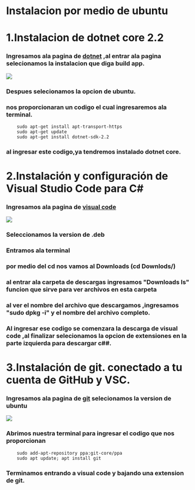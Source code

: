 # Instalacion por medio de ubuntu
# 1.Instalacion de dotnet core 2.2 
### Ingresamos ala pagina de [dotnet](https://dotnet.microsoft.com/) ,al entrar ala pagina selecionamos la instalacion que diga build app.
![](./POO/dotnet.PNG)
### Despues selecionamos la opcion de ubuntu.
### nos proporcionaran un codigo el cual ingresaremos ala terminal.
``` sudo dpkg -i packages-microsoft-prod.deb
    sudo apt-get install apt-transport-https
    sudo apt-get update
    sudo apt-get install dotnet-sdk-2.2 
```
### al ingresar este codigo,ya tendremos instalado dotnet core.

# 2.Instalación y configuración de Visual Studio Code para C#

### Ingresamos ala pagina de [visual code](https://code.visualstudio.com/) 
![](../POO/visual.PNG)
### Seleccionamos la version de .deb
### Entramos ala terminal
### por medio del cd nos vamos al Downloads (cd Downlods/)
### al entrar ala carpeta de descargas ingresamos "Downloads ls" funcion que sirve para ver archivos en esta carpeta 
### al ver el nombre del archivo que descargamos ,ingresamos "sudo dpkg -i" y el nombre del archivo completo.
### Al ingresar ese codigo se comenzara la descarga de visual code ,al finalizar selecionamos la opcion de extensiones en la parte izquierda para descargar c##.

# 3.Instalación de git. conectado a tu cuenta de GitHub y VSC.
### Ingresamos ala pagina de [git](https://git-scm.com/) selecionamos la version de ubuntu
![](../POO/git.PNG)
### Abrimos nuestra terminal para ingresar el codigo que nos proporcionan 
``` sudo apt-get install git
    sudo add-apt-repository ppa:git-core/ppa 
    sudo apt update; apt install git
```
### Terminamos entrando a visual code y bajando una extension de git.
